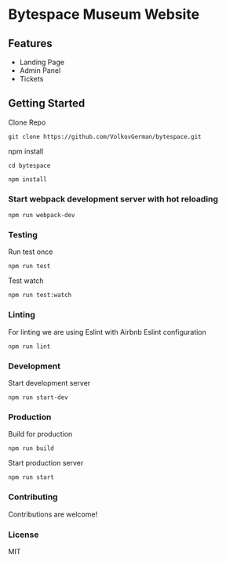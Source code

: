 # Bytespace Museum Website

## Features

- Landing Page
- Admin Panel
- Tickets

## Getting Started

Clone Repo

````
git clone https://github.com/VolkovGerman/bytespace.git
````

npm install

````
cd bytespace 

npm install
````

### Start webpack development server with hot reloading

````
npm run webpack-dev
````

### Testing

Run test once

````
npm run test
````

Test watch

````
npm run test:watch
````

### Linting

For linting we are using Eslint with Airbnb Eslint configuration

````
npm run lint
````

### Development

Start development server

````
npm run start-dev
````

### Production

Build for production

````
npm run build
````

Start production server

````
npm run start
````

### Contributing

Contributions are welcome!

### License

MIT
